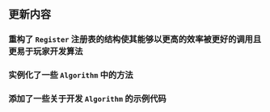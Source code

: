 ## 更新内容
### 重构了 `Register` 注册表的结构使其能够以更高的效率被更好的调用且更易于玩家开发算法
### 实例化了一些 `Algorithm` 中的方法
### 添加了一些关于开发 `Algorithm` 的示例代码
